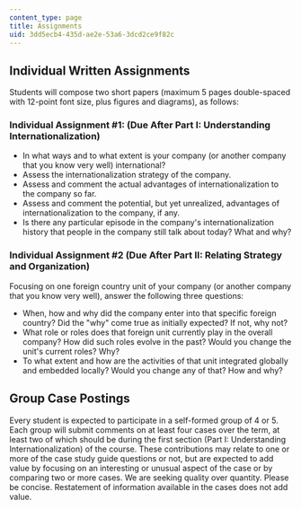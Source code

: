 ```yaml
---
content_type: page
title: Assignments
uid: 3dd5ecb4-435d-ae2e-53a6-3dcd2ce9f82c
---
```


Individual Written Assignments
------------------------------

Students will compose two short papers (maximum 5 pages double-spaced with 12-point font size, plus figures and diagrams), as follows:

### Individual Assignment #1: (Due After Part I: Understanding Internationalization)

*   In what ways and to what extent is your company (or another company that you know very well) international?
*   Assess the internationalization strategy of the company.
*   Assess and comment the actual advantages of internationalization to the company so far.
*   Assess and comment the potential, but yet unrealized, advantages of internationalization to the company, if any.
*   Is there any particular episode in the company's internationalization history that people in the company still talk about today? What and why?

### Individual Assignment #2 (Due After Part II: Relating Strategy and Organization)

Focusing on one foreign country unit of your company (or another company that you know very well), answer the following three questions:

*   When, how and why did the company enter into that specific foreign country? Did the "why" come true as initially expected? If not, why not?
*   What role or roles does that foreign unit currently play in the overall company? How did such roles evolve in the past? Would you change the unit's current roles? Why?
*   To what extent and how are the activities of that unit integrated globally and embedded locally? Would you change any of that? How and why?

Group Case Postings
-------------------

Every student is expected to participate in a self-formed group of 4 or 5. Each group will submit comments on at least four cases over the term, at least two of which should be during the first section (Part I: Understanding Internationalization) of the course. These contributions may relate to one or more of the case study guide questions or not, but are expected to add value by focusing on an interesting or unusual aspect of the case or by comparing two or more cases. We are seeking quality over quantity. Please be concise. Restatement of information available in the cases does not add value.